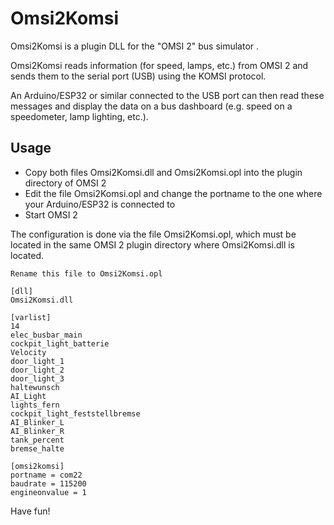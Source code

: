 # Omsi2Komsi

Omsi2Komsi is a plugin DLL for the "OMSI 2" bus simulator .<br>

Omsi2Komsi reads information (for speed, lamps, etc.) from OMSI 2 and sends them to the serial port (USB) using the KOMSI protocol.

An Arduino/ESP32 or similar connected to the USB port can then read these messages and display the data on a bus dashboard (e.g. speed on a speedometer, lamp lighting, etc.).

## Usage

* Copy both files Omsi2Komsi.dll and Omsi2Komsi.opl into the plugin directory of OMSI 2
* Edit the file Omsi2Komsi.opl and change the portname to the one where your Arduino/ESP32 is connected to
* Start OMSI 2

The configuration is done via the file Omsi2Komsi.opl, which must be located in the same OMSI 2 plugin directory where Omsi2Komsi.dll is located.

```
Rename this file to Omsi2Komsi.opl

[dll]
Omsi2Komsi.dll

[varlist]
14
elec_busbar_main
cockpit_light_batterie
Velocity
door_light_1
door_light_2
door_light_3
haltewunsch
AI_Light
lights_fern
cockpit_light_feststellbremse
AI_Blinker_L
AI_Blinker_R
tank_percent
bremse_halte

[omsi2komsi]
portname = com22
baudrate = 115200
engineonvalue = 1
```


Have fun!
